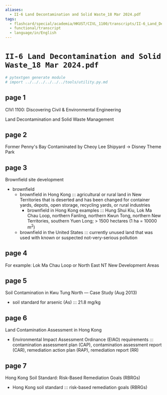 ```yaml
---
aliases:
  - II-6 Land Decontamination and Solid Waste_18 Mar 2024.pdf
tags:
  - flashcard/special/academia/HKUST/CIVL_1100/transcripts/II-6_Land_Decontamination_and_Solid_Waste_18_Mar_2024_pdf
  - functional/transcript
  - language/in/English
---
```


# `II-6 Land Decontamination and Solid Waste_18 Mar 2024.pdf`

```Python
# pytextgen generate module
# import ../../../../../../tools/utility.py.md
```

## page 1

CIVl 1100: Discovering Civil & Environmental Engineering

Land Decontamination and Solid Waste Management

## page 2

Former Penny's Bay Contaminated by Cheoy Lee Shipyard → Disney Theme Park

## page 3

Brownfield site development

- brownfield
  - brownfield in Hong Kong ::: agricultural or rural land in New Territories that is deserted and has been changed for container yards, depots, open storage, recycling yards, or rural industries <!--SR:!2024-08-18,54,250!2024-10-07,91,270-->
    - brownfield in Hong Kong examples ::: Hung Shui Kiu, Lok Ma Chau Loop, northern Fanling, northern Kwun Tong, northern New Territories, southern Yuen Long; > 1500 hectares (1 ha = 10000 m<sup>2</sup>) <!--SR:!2024-09-22,41,210!2024-09-17,86,290-->
  - brownfield in the United States ::: currently unused land that was used with known or suspected not-very-serious pollution <!--SR:!2025-03-12,210,310!2024-11-25,127,290-->

## page 4

For example: Lok Ma Chau Loop or North East NT New Development Areas

## page 5

Soil Contamination in Kwu Tung North — Case Study (Aug 2013)

- soil standard for arsenic (As) ::: 21.8 mg/kg <!--SR:!2024-09-02,59,230!2025-02-18,194,310-->

<!-- TODO: expand -->

## page 6

Land Contamination Assessment in Hong Kong

- Environmental Impact Assessment Ordinance (EIAO) requirements ::: contamination assessment plan (CAP), contamination assessment report (CAR), remediation action plan (RAP), remediation report (RR) <!--SR:!2024-08-29,56,230!2024-09-21,90,290-->

<!-- TODO: expand -->

## page 7

Hong Kong Soil Standard: Risk-Based Remediation Goals (RBRGs)

- Hong Kong soil standard ::: risk-based remediation goals (RBRGs) <!--SR:!2024-11-14,123,290!2025-04-12,252,330-->

<!-- TODO: continue -->
